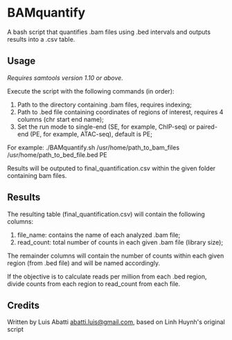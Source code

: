 # BAMquantify
A bash script that quantifies .bam files using .bed intervals and outputs results into a .csv table. 

## Usage
*Requires samtools version 1.10 or above.*

Execute the script with the following commands (in order):

1) Path to the directory containing .bam files, requires indexing;
2) Path to .bed file containing coordinates of regions of interest, requires 4 columns (chr start end name);
3) Set the run mode to single-end (SE, for example, ChIP-seq) or paired-end (PE, for example, ATAC-seq), default is PE;

For example: ./BAMquantify.sh /usr/home/path_to_bam_files /usr/home/path_to_bed_file.bed PE

Results will be outputed to final_quantification.csv within the given folder containing bam files. 

## Results
The resulting table (final_quantification.csv) will contain the following columns:

1) file_name: contains the name of each analyzed .bam file;
2) read_count: total number of counts in each given .bam file (library size);

The remainder columns will contain the number of counts within each given region (from .bed file) and will be named accordingly.

If the objective is to calculate reads per million from each .bed region, divide counts from each region to read_count from each file.

## Credits
Written by Luis Abatti <abatti.luis@gmail.com>, based on Linh Huynh's original script
